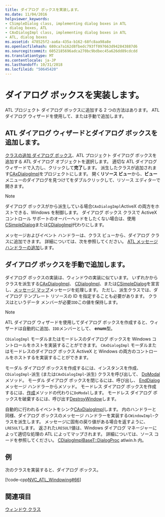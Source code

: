 ```yaml
---
title: ダイアログ ボックスを実装します。
ms.date: 11/04/2016
helpviewer_keywords:
- CSimpleDialog class, implementing dialog boxes in ATL
- dialog boxes, ATL
- CAxDialogImpl class, implementing dialog boxes in ATL
- ATL, dialog boxes
ms.assetid: 478525f2-aa6a-435a-b162-68fc8aa98a8e
ms.openlocfilehash: 680ca7a162d8fbedc793ff097663d942843887d6
ms.sourcegitcommit: 6052185696adca270bc9bdbec45a626dd89cdcdd
ms.translationtype: MT
ms.contentlocale: ja-JP
ms.lasthandoff: 10/31/2018
ms.locfileid: "50645420"
---
```

# <a name="implementing-a-dialog-box"></a>ダイアログ ボックスを実装します。

ATL プロジェクト ダイアログ ボックスに追加する 2 つの方法はあります。 ATL ダイアログ ウィザードを使用して、または手動で追加します。

## <a name="adding-a-dialog-box-with-the-atl-dialog-wizard"></a>ATL ダイアログ ウィザードとダイアログ ボックスを追加します。

[クラスの追加 ダイアログ ボックス](../ide/add-class-dialog-box.md)、ATL プロジェクト ダイアログ ボックスを追加する ATL ダイアログ オブジェクトを選択します。 適切な ATL ダイアログ ウィザードで入力し、クリックして**完了**します。 派生したクラスが追加されます[CAxDialogImpl](../atl/reference/caxdialogimpl-class.md)をプロジェクトにします。 開く**リソース ビュー**から、**ビュー**  メニューのダイアログを見つけてをダブルクリックして、リソース エディターで開きます。

> [!NOTE]
>  ダイアログ ボックスがから派生している場合`CAxDialogImpl`ActiveX の両方をホストできる、Windows を制御します。 ダイアログ ボックス クラスで ActiveX コントロール サポートのオーバーヘッドをしたくない場合は、使用[CSimpleDialog](../atl/reference/csimpledialog-class.md)または[CDialogImpl](../atl/reference/cdialogimpl-class.md)代わりにします。

メッセージおよびイベント ハンドラーは、クラス ビューから、ダイアログ クラスに追加できます。 詳細については、次を参照してください。 [ATL メッセージ ハンドラーの追加](../atl/adding-an-atl-message-handler.md)します。

## <a name="adding-a-dialog-box-manually"></a>ダイアログ ボックスを手動で追加します。

ダイアログ ボックスの実装は、ウィンドウの実装に似ています。 いずれかからクラスを派生する[CAxDialogImpl](../atl/reference/caxdialogimpl-class.md)、 [CDialogImpl](../atl/reference/cdialogimpl-class.md)、または[CSimpleDialog](../atl/reference/csimpledialog-class.md)を宣言し、[メッセージ マップ](../atl/message-maps-atl.md)メッセージを処理します。 ただし、派生クラスでは、ダイアログ テンプレート リソースの ID を指定することも必要があります。 クラスはというデータ メンバーが必要`IDD`この値を保持します。

> [!NOTE]
>  ATL ダイアログ ウィザードを使用してダイアログ ボックスを作成すると、ウィザードは自動的に追加、`IDD`メンバーとして、 **enum**型。

`CDialogImpl` モーダルまたはモードレスのダイアログ ボックスを Windows コントロールをホストを実装することができます。 `CAxDialogImpl` モーダルまたはモードレスのダイアログ ボックス ActiveX と Windows の両方のコントロールをホストするを実装することができます。

モーダル ダイアログ ボックスを作成するには、インスタンスを作成、 `CDialogImpl`-派生 (または`CAxDialogImpl`-派生) クラスを呼び出して、 [DoModal](../atl/reference/cdialogimpl-class.md#domodal)メソッド。 モーダル ダイアログ ボックスを閉じるには、呼び出し、 [EndDialog](../atl/reference/cdialogimpl-class.md#enddialog)メッセージ ハンドラーからメソッド。 モードレス ダイアログ ボックスを作成するには、[作成](../atl/reference/cdialogimpl-class.md#create)メソッドの代わりに`DoModal`します。 モードレス ダイアログ ボックスを破棄するには、呼び出す[DestroyWindow](../atl/reference/cdialogimpl-class.md#destroywindow)します。

自動的に行われるイベントをシンク[CAxDialogImpl](../atl/reference/caxdialogimpl-class.md)します。 内のハンドラーと同様、ダイアログ ボックスのメッセージ ハンドラーを実装する`CWindowImpl`-クラスを派生します。 メッセージに固有の戻り値がある場合を返すように、`LRESULT`します。 返された`LRESULT`値は、Windows ダイアログ マネージャーによって適切な処理の ATL によってマップされます。 詳細については、ソース コードを参照してください。 [CDialogImplBaseT::DialogProc](../atl/reference/cdialogimpl-class.md#dialogproc) atlwin.h 内。

## <a name="example"></a>例

次のクラスを実装すると、ダイアログ ボックス。

[!code-cpp[NVC_ATL_Windowing#66](../atl/codesnippet/cpp/implementing-a-dialog-box_1.h)]

## <a name="see-also"></a>関連項目

[ウィンドウ クラス](../atl/atl-window-classes.md)


